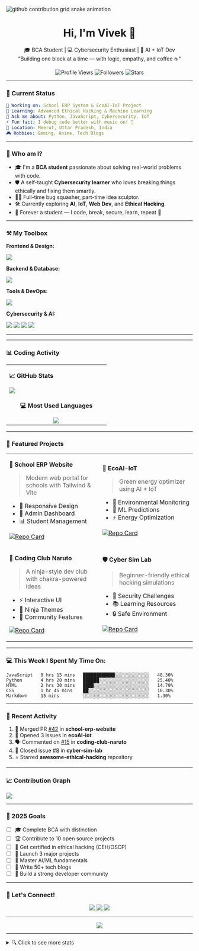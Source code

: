 

![github contribution grid snake animation](https://raw.githubusercontent.com/vivek12coder/vivek12coder/output/github-contribution-grid-snake.svg)

<h1 align="center">Hi, I'm Vivek 👋</h1>
<p align="center">
  🎓 BCA Student | 💻 Cybersecurity Enthusiast | 🤖 AI + IoT Dev <br>
  "Building one block at a time — with logic, empathy, and coffee ☕"
</p>

<p align="center">
  <img src="https://komarev.com/ghpvc/?username=vivek12coder&style=flat-square&color=blue" alt="Profile Views" />
  <img src="https://img.shields.io/github/followers/vivek12coder?style=flat-square&color=green" alt="Followers" />
  <img src="https://img.shields.io/github/stars/vivek12coder?style=flat-square&color=yellow" alt="Stars" />
</p>

---

### 🎯 Current Status
```yaml
🔭 Working on: School ERP System & EcoAI-IoT Project
🌱 Learning: Advanced Ethical Hacking & Machine Learning
💬 Ask me about: Python, JavaScript, Cybersecurity, IoT
⚡ Fun fact: I debug code better with music on! 🎵
📍 Location: Meerut, Uttar Pradesh, India
🎮 Hobbies: Gaming, Anime, Tech Blogs
```

---

### 🧠 Who am I?
- 🎓 I'm a **BCA student** passionate about solving real-world problems with code.
- 🛡️ A self-taught **Cybersecurity learner** who loves breaking things ethically and fixing them smartly.
- 🧑‍💻 Full-time bug squasher, part-time idea sculptor.
- 🛠 Currently exploring **AI**, **IoT**, **Web Dev**, and **Ethical Hacking**.
- 🌱 Forever a student — I code, break, secure, learn, repeat 🔁

---

### ⚒️ My Toolbox

**Frontend & Design:**
<p align="left">
  <img src="https://skillicons.dev/icons?i=html,css,js,ts,react,nextjs,tailwind,figma" />
</p>

**Backend & Database:**
<p align="left">
  <img src="https://skillicons.dev/icons?i=nodejs,python,express,mysql,mongodb,firebase" />
</p>

**Tools & DevOps:**
<p align="left">
  <img src="https://skillicons.dev/icons?i=git,github,vscode,docker,linux,bash" />
</p>

**Cybersecurity & AI:**
<p align="left">
  <img src="https://skillicons.dev/icons?i=python,tensorflow,pytorch" />
  <img src="https://img.shields.io/badge/Kali%20Linux-557C94?style=for-the-badge&logo=kalilinux&logoColor=white" />
  <img src="https://img.shields.io/badge/Wireshark-1679A7?style=for-the-badge&logo=wireshark&logoColor=white" />
  <img src="https://img.shields.io/badge/Burp%20Suite-FF6633?style=for-the-badge&logo=burpsuite&logoColor=white" />
</p>

---


---

### 📊 Coding Activity

<table>
<tr>
<td width="50%">
  
**📈 GitHub Stats**

<img src="https://github-readme-stats.vercel.app/api?username=vivek12coder&show_icons=true&theme=tokyonight&hide_border=true&count_private=true" />

</td>
<td width="50%">

</td>
</tr>
<tr>
<td colspan="2" align="center">

**💻 Most Used Languages**

<img src="https://github-readme-stats.vercel.app/api/top-langs/?username=vivek12coder&theme=tokyonight&hide_border=true&layout=compact&langs_count=8" />

</td>
</tr>
</table>

---

### 🚀 Featured Projects

<table>
<tr>
<td width="50%">

**🏫 School ERP Website**
> Modern web portal for schools with Tailwind & Vite

- 📱 Responsive Design
- 🔐 Admin Dashboard  
- 📊 Student Management

[![Repo Card](https://github-readme-stats.vercel.app/api/pin/?username=vivek12coder&repo=school-erp-website&theme=tokyonight&hide_border=true)](https://github.com/vivek12coder/school-erp-website)

</td>
<td width="50%">

**🤖 EcoAI-IoT**
> Green energy optimizer using AI + IoT

- 🌱 Environmental Monitoring
- 🧠 ML Predictions
- ⚡ Energy Optimization

[![Repo Card](https://github-readme-stats.vercel.app/api/pin/?username=vivek12coder&repo=ecoAI-iot&theme=tokyonight&hide_border=true)](https://github.com/vivek12coder/ecoAI-iot)

</td>
</tr>
<tr>
<td width="50%">

**🎨 Coding Club Naruto**
> A ninja-style dev club with chakra-powered ideas

- ⚡ Interactive UI
- 🥷 Ninja Themes
- 👥 Community Features

[![Repo Card](https://github-readme-stats.vercel.app/api/pin/?username=vivek12coder&repo=coding-club-naruto&theme=tokyonight&hide_border=true)](https://github.com/vivek12coder/coding-club-naruto)

</td>
<td width="50%">

**🛡️ Cyber Sim Lab**
> Beginner-friendly ethical hacking simulations

- 🎯 Security Challenges
- 📚 Learning Resources
- 🔒 Safe Environment

[![Repo Card](https://github-readme-stats.vercel.app/api/pin/?username=vivek12coder&repo=cyber-sim-lab&theme=tokyonight&hide_border=true)](https://github.com/vivek12coder/cyber-sim-lab)

</td>
</tr>
</table>

---

### 💻 This Week I Spent My Time On:
<!--START_SECTION:waka-->
```text
JavaScript   8 hrs 15 mins   ████████████░░░░░░░░░░░░░   48.30%
Python       4 hrs 20 mins   ██████░░░░░░░░░░░░░░░░░░░   25.40%
HTML         2 hrs 30 mins   ████░░░░░░░░░░░░░░░░░░░░░   14.70%
CSS          1 hr 45 mins    ██░░░░░░░░░░░░░░░░░░░░░░░   10.30%
Markdown     15 mins         ░░░░░░░░░░░░░░░░░░░░░░░░░   1.30%
```
<!--END_SECTION:waka-->

---

### 🌟 Recent Activity

<!--RECENT_ACTIVITY:start-->
1. 🎉 Merged PR [#42](https://github.com/vivek12coder/school-erp-website) in **school-erp-website**
2. 💪 Opened 3 issues in **ecoAI-iot**
3. 🗣 Commented on [#15](https://github.com/vivek12coder/coding-club-naruto) in **coding-club-naruto**
4. 🎯 Closed issue [#8](https://github.com/vivek12coder/cyber-sim-lab) in **cyber-sim-lab**
5. ⭐ Starred **awesome-ethical-hacking** repository
<!--RECENT_ACTIVITY:end-->

---

### 📈 Contribution Graph
<img src="https://github-readme-activity-graph.vercel.app/graph?username=vivek12coder&theme=tokyo-night&hide_border=true&area=true" />

---

### 🎯 2025 Goals
- [ ] 🎓 Complete BCA with distinction
- [ ] 🏆 Contribute to 10 open source projects
- [ ] 📜 Get certified in ethical hacking (CEH/OSCP)
- [ ] 🚀 Launch 3 major projects
- [ ] 🤖 Master AI/ML fundamentals
- [ ] 📝 Write 50+ tech blogs
- [ ] 👥 Build a strong developer community

---

### 🤝 Let's Connect!
<p align="center">
  <a href="mailto:vv8872728@gmail.com">
    <img src="https://img.shields.io/badge/Email-D14836?style=for-the-badge&logo=gmail&logoColor=white" />
  </a>
  <a href="www.linkedin.com/in/vivek-vishwakarma-953697321">
    <img src="https://img.shields.io/badge/LinkedIn-0077B5?style=for-the-badge&logo=linkedin&logoColor=white" />
  </a>
  <a href="https://discord.gg/ovegoodtwobadgamer">
    <img src="https://img.shields.io/badge/Discord-7289DA?style=for-the-badge&logo=discord&logoColor=white" />
  </a>
</p>






---

<p align="center">
  <img src="https://capsule-render.vercel.app/api?type=waving&color=gradient&height=100&section=footer&text=Thanks%20for%20Visiting!&fontSize=16&fontAlignY=65&desc=Don't%20forget%20to%20⭐%20star%20interesting%20repositories!&descAlignY=50&descAlign=center" />
</p>

---

<details>
<summary>🔍 Click to see more stats</summary>

<br>

### 📊 Weekly Development Breakdown
```text
🌞 Morning    127 commits    ████████░░░░░░░░░░░░░   35.2%
🌆 Daytime    156 commits    ███████████░░░░░░░░░░   43.2%
🌃 Evening     64 commits    ████░░░░░░░░░░░░░░░░░   17.7%
🌙 Night       14 commits    █░░░░░░░░░░░░░░░░░░░░    3.9%
```

### 📅 I'm Most Productive on:
```text
Monday       68 commits     ████░░░░░░░░░░░░░░░░░   18.8%
Tuesday      52 commits     ████░░░░░░░░░░░░░░░░░   14.4%
Wednesday    48 commits     ███░░░░░░░░░░░░░░░░░░   13.3%
Thursday     61 commits     ████░░░░░░░░░░░░░░░░░   16.9%
Friday       54 commits     ████░░░░░░░░░░░░░░░░░   14.9%
Saturday     39 commits     ███░░░░░░░░░░░░░░░░░░   10.8%
Sunday       39 commits     ███░░░░░░░░░░░░░░░░░░   10.8%
```

</details>
